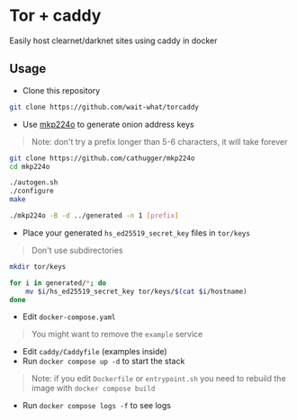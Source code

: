 # Tor + caddy
Easily host clearnet/darknet sites using caddy in docker

## Usage
- Clone this repository
```bash
git clone https://github.com/wait-what/torcaddy
```
- Use [mkp224o](https://github.com/cathugger/mkp224o) to generate onion address keys
> Note: don't try a prefix longer than 5-6 characters, it will take forever
```bash
git clone https://github.com/cathugger/mkp224o
cd mkp224o

./autogen.sh
./configure
make

./mkp224o -B -d ../generated -n 1 [prefix]
```
- Place your generated `hs_ed25519_secret_key` files in `tor/keys`
> Don't use subdirectories
```bash
mkdir tor/keys

for i in generated/*; do
    mv $i/hs_ed25519_secret_key tor/keys/$(cat $i/hostname)
done
```
- Edit `docker-compose.yaml`
> You might want to remove the `example` service
- Edit `caddy/Caddyfile` (examples inside)
- Run `docker compose up -d` to start the stack
> Note: if you edit `Dockerfile` or `entrypoint.sh` you need to rebuild the image with `docker compose build`
- Run `docker compose logs -f` to see logs
